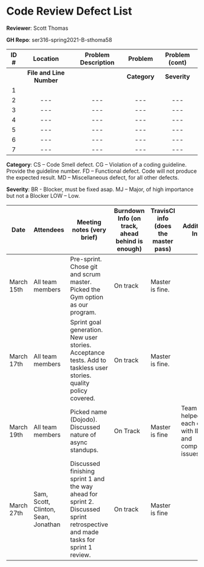# Code Review Defect List


**Reviewer**: Scott Thomas

**GH Repo**: ser316-spring2021-B-sthoma58

|**ID #** |      **Location**      |        **Problem Description**           |    **Problem**    |    **Problem (cont)**    |
|:-------:|:----------------------:|:----------------------------------------:|:-----------------:|:------------------------:|
|         |**File and Line Number**|                                          |   **Category**    |  **Severity**            |
|   1     |                        |                                          |                   |                          |
| 2 |---|---|---|---|
| 3 |---|---|---|---|
| 4 |---|---|---|---|
| 5 |---|---|---|---|
| 6 |---|---|---|---|
| 7 |---|---|---|---|


 



**Category**: CS – Code Smell defect. CG – Violation of a coding guideline. Provide the guideline number. FD – Functional defect. Code will not produce the expected result. MD – Miscellaneous defect, for all other defects.

**Severity**: BR - Blocker, must be fixed asap. MJ – Major, of high importance but not a Blocker LOW – Low. 




 

| Date  | Attendees  |Meeting notes (very brief)   | Burndown Info (on track, ahead behind is enough) | TravisCI info (does the master pass) | Additional Info  |
|---|---|---|---|---|---|
| March 15th | All team members  | Pre-sprint. Chose git and scrum master. Picked the Gym option as our program.  | On track  | Master is fine. |  |
| March 17th | All team members  | Sprint goal generation. New user stories. Acceptance tests. Add to taskless user stories. quality policy covered.  | On track   | Master is fine.  |  |
| March 19th | All team members  | Picked name (Dojodo). Discussed nature of async standups.  | On Track  | Master is fine | Team helped each other with IDE and compilation issues. |
| March 27th | Sam, Scott, Clinton, Sean, Jonathan | Discussed finishing sprint 1 and the way ahead for sprint 2. Discussed sprint retrospective and made tasks for sprint 1 review. | On track| Master is fine ||

